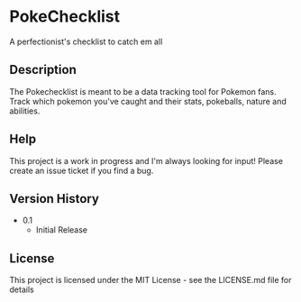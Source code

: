 # PokeChecklist

A perfectionist's checklist to catch em all

## Description

The Pokechecklist is meant to be a data tracking tool for Pokemon fans. Track which pokemon you've caught and their stats, pokeballs, nature and abilities.

## Help

This project is a work in progress and I'm always looking for input! Please create an issue ticket if you find a bug.

## Version History

* 0.1
    * Initial Release

## License

This project is licensed under the MIT License - see the LICENSE.md file for details